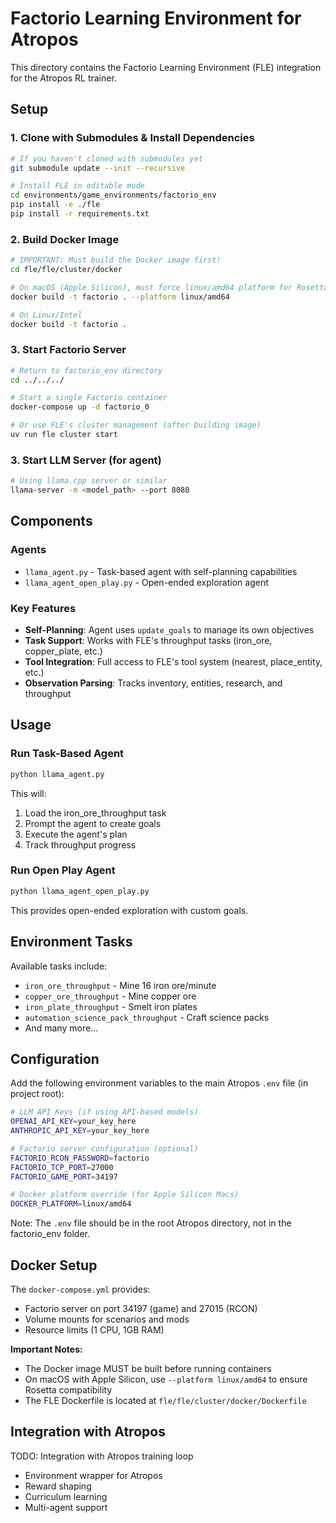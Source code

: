 # Factorio Learning Environment for Atropos

This directory contains the Factorio Learning Environment (FLE) integration for the Atropos RL trainer.

## Setup

### 1. Clone with Submodules & Install Dependencies
```bash
# If you haven't cloned with submodules yet
git submodule update --init --recursive

# Install FLE in editable mode
cd environments/game_environments/factorio_env
pip install -e ./fle
pip install -r requirements.txt
```

### 2. Build Docker Image
```bash
# IMPORTANT: Must build the Docker image first!
cd fle/fle/cluster/docker

# On macOS (Apple Silicon), must force linux/amd64 platform for Rosetta
docker build -t factorio . --platform linux/amd64

# On Linux/Intel
docker build -t factorio .
```

### 3. Start Factorio Server
```bash
# Return to factorio_env directory
cd ../../../

# Start a single Factorio container
docker-compose up -d factorio_0

# Or use FLE's cluster management (after building image)
uv run fle cluster start
```

### 3. Start LLM Server (for agent)
```bash
# Using llama.cpp server or similar
llama-server -m <model_path> --port 8080
```

## Components

### Agents
- `llama_agent.py` - Task-based agent with self-planning capabilities
- `llama_agent_open_play.py` - Open-ended exploration agent

### Key Features
- **Self-Planning**: Agent uses `update_goals` to manage its own objectives
- **Task Support**: Works with FLE's throughput tasks (iron_ore, copper_plate, etc.)
- **Tool Integration**: Full access to FLE's tool system (nearest, place_entity, etc.)
- **Observation Parsing**: Tracks inventory, entities, research, and throughput

## Usage

### Run Task-Based Agent
```bash
python llama_agent.py
```
This will:
1. Load the iron_ore_throughput task
2. Prompt the agent to create goals
3. Execute the agent's plan
4. Track throughput progress

### Run Open Play Agent
```bash
python llama_agent_open_play.py
```
This provides open-ended exploration with custom goals.

## Environment Tasks

Available tasks include:
- `iron_ore_throughput` - Mine 16 iron ore/minute
- `copper_ore_throughput` - Mine copper ore
- `iron_plate_throughput` - Smelt iron plates
- `automation_science_pack_throughput` - Craft science packs
- And many more...

## Configuration

Add the following environment variables to the main Atropos `.env` file (in project root):
```bash
# LLM API Keys (if using API-based models)
OPENAI_API_KEY=your_key_here
ANTHROPIC_API_KEY=your_key_here

# Factorio server configuration (optional)
FACTORIO_RCON_PASSWORD=factorio
FACTORIO_TCP_PORT=27000
FACTORIO_GAME_PORT=34197

# Docker platform override (for Apple Silicon Macs)
DOCKER_PLATFORM=linux/amd64
```

Note: The `.env` file should be in the root Atropos directory, not in the factorio_env folder.

## Docker Setup

The `docker-compose.yml` provides:
- Factorio server on port 34197 (game) and 27015 (RCON)
- Volume mounts for scenarios and mods
- Resource limits (1 CPU, 1GB RAM)

**Important Notes:**
- The Docker image MUST be built before running containers
- On macOS with Apple Silicon, use `--platform linux/amd64` to ensure Rosetta compatibility
- The FLE Dockerfile is located at `fle/fle/cluster/docker/Dockerfile`

## Integration with Atropos

TODO: Integration with Atropos training loop
- Environment wrapper for Atropos
- Reward shaping
- Curriculum learning
- Multi-agent support
